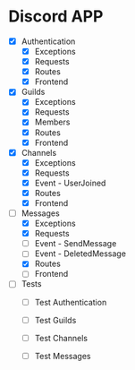 # Discord APP

- [x] Authentication
    - [x] Exceptions
    - [x] Requests
    - [x] Routes
    - [x] Frontend

- [x] Guilds
    - [x] Exceptions
    - [x] Requests
    - [x] Members
    - [x] Routes
    - [x] Frontend

- [x] Channels
    - [x] Exceptions
    - [x] Requests
    - [x] Event - UserJoined
    - [x] Routes
    - [x] Frontend

- [ ] Messages
    - [x] Exceptions
    - [x] Requests
    - [ ] Event - SendMessage
    - [ ] Event - DeletedMessage
    - [x] Routes
    - [ ] Frontend

- [ ] Tests
    - [ ] Test Authentication
    - [ ] Test Guilds
    - [ ] Test Channels
    - [ ] Test Messages

